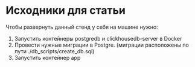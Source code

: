 # Исходники для статьи

Чтобы развернуть данный стенд у себя на машине нужно:

1. Запустить контейнеры postgredb и clickhousedb-server в Docker
2. Провести нужные миграции в Postgre. (миграции расположены по пути ./db_scripts/create_db.sql)
3. Запустить контейнер app